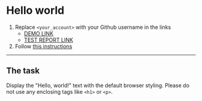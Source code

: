 # Hello world

1. Replace `<your_account>` with your Github username in the links
   - [DEMO LINK](https://MorozOleh.github.io/layout_hello-world/) <br>
   - [TEST REPORT LINK](https://MorozOleh.github.io/layout_hello-world/report/html_report/)
2. Follow [this instructions](https://mate-academy.github.io/layout_task-guideline/)

---

## The task

Display the "Hello, world!" text with the default browser styling. Please do not
use any enclosing tags like `<h1>` or `<p>`.
